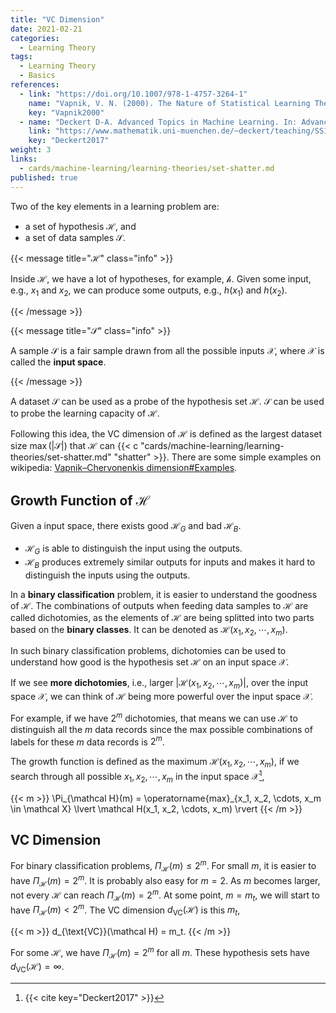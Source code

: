 ```yaml
---
title: "VC Dimension"
date: 2021-02-21
categories:
  - Learning Theory
tags:
  - Learning Theory
  - Basics
references:
  - link: "https://doi.org/10.1007/978-1-4757-3264-1"
    name: "Vapnik, V. N. (2000). The Nature of Statistical Learning Theory. Springer New York. "
    key: "Vapnik2000"
  - name: "Deckert D-A. Advanced Topics in Machine Learning. In: Advanced Topics in Machine Learning [Internet]. Apr 2017 [cited 17 Oct 2021]. Available: https://www.mathematik.uni-muenchen.de/~deckert/teaching/SS17/ATML/"
    link: "https://www.mathematik.uni-muenchen.de/~deckert/teaching/SS17/ATML/"
    key: "Deckert2017"
weight: 3
links:
  - cards/machine-learning/learning-theories/set-shatter.md
published: true
---
```


Two of the key elements in a learning problem are:

- a set of hypothesis $\mathcal H$, and
- a set of data samples $\mathcal S$.

{{< message title="$\mathcal H$" class="info" >}}

Inside $\mathcal H$, we have a lot of hypotheses, for example, $\mathcal h$. Given some input, e.g., $x_1$ and $x_2$, we can produce some outputs, e.g., $h(x_1)$ and $h(x_2)$.

{{< /message >}}


{{< message title="$\mathcal S$" class="info" >}}

A sample $\mathcal S$ is a fair sample drawn from all the possible inputs $\mathcal X$, where $\mathcal X$ is called the **input space**.

{{< /message >}}



A dataset $\mathcal S$ can be used as a probe of the hypothesis set $\mathcal H$. $\mathcal S$ can be used to probe the learning capacity of $\mathcal H$.

Following this idea, the VC dimension of $\mathcal H$ is defined as the largest dataset size $\operatorname{max}(\lvert \mathcal S \rvert)$ that $\mathcal H$ can {{< c "cards/machine-learning/learning-theories/set-shatter.md" "shatter" >}}. There are some simple examples on wikipedia: [Vapnik–Chervonenkis dimension#Examples](https://en.wikipedia.org/wiki/Vapnik%E2%80%93Chervonenkis_dimension#Examples).



## Growth Function of $\mathcal H$

Given a input space, there exists good $\mathcal H_G$ and bad $\mathcal H_B$.

- $\mathcal H_G$ is able to distinguish the input using the outputs.
- $\mathcal H_B$ produces extremely similar outputs for inputs and makes it hard to distinguish the inputs using the outputs.


In a **binary classification** problem, it is easier to understand the goodness of $\mathcal H$. The combinations of outputs when feeding data samples to $\mathcal H$ are called dichotomies, as the elements of $\mathcal H$ are being splitted into two parts based on the **binary classes**. It can be denoted as $\mathcal H(x_1, x_2, \cdots, x_m)$.

In such binary classification problems, dichotomies can be used to understand how good is the hypothesis set $\mathcal H$ on an input space $\mathcal X$.

If we see **more dichotomies**, i.e., larger $\lvert\mathcal H(x_1, x_2, \cdots, x_m)\vert$, over the input space $\mathcal X$, we can think of $\mathcal H$ being more powerful over the input space $\mathcal X$.

For example, if we have $2^m$ dichotomies, that means we can use $\mathcal H$ to distinguish all the $m$ data records since the max possible combinations of labels for these $m$ data records is $2^m$.

The growth function is defined as the maximum $\mathcal H(x_1, x_2, \cdots, x_m)$, if we search through all possible $x_1, x_2, \cdots, x_m$ in the input space $\mathcal X$[^Deckert2017],

{{< m >}}
\Pi_{\mathcal H}(m) = \operatorname{max}_{x_1, x_2, \cdots, x_m \in \mathcal X} \lvert \mathcal H(x_1, x_2, \cdots, x_m)  \rvert
{{< /m >}}

## VC Dimension

For binary classification problems, $\Pi_{\mathcal H}(m) \leq 2^m$. For small $m$, it is easier to have $\Pi_{\mathcal H}(m) = 2^m$. It is probably also easy for $m=2$. As $m$ becomes larger, not every $\mathcal H$ can reach $\Pi_{\mathcal H}(m) = 2^m$. At some point, $m=m_t$, we will start to have $\Pi_{\mathcal H}(m) < 2^m$. The VC dimension $d_{\text{VC}}(\mathcal H)$ is this $m_t$,

{{< m >}}
d_{\text{VC}}(\mathcal H) = m_t.
{{< /m >}}

For some $\mathcal H$, we have $\Pi_{\mathcal H}(m) = 2^m$ for all $m$. These hypothesis sets have $d_{\text{VC}}(\mathcal H) = \infty$.






[^Deckert2017]: {{< cite key="Deckert2017" >}}
